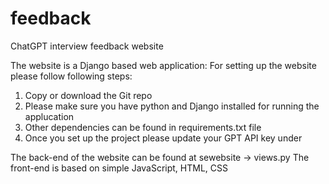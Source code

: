# feedback
ChatGPT interview feedback website

The website is a Django based web application: 
For setting up the website please follow following steps: 
1) Copy or download the Git repo
2) Please make sure you have python and Django installed for running the applucation
3) Other dependencies can be found in requirements.txt file
4) Once you set up the project please update your GPT API key under 

The back-end of the website can be found at sewebsite -> views.py
The front-end is based on simple JavaScript, HTML, CSS
